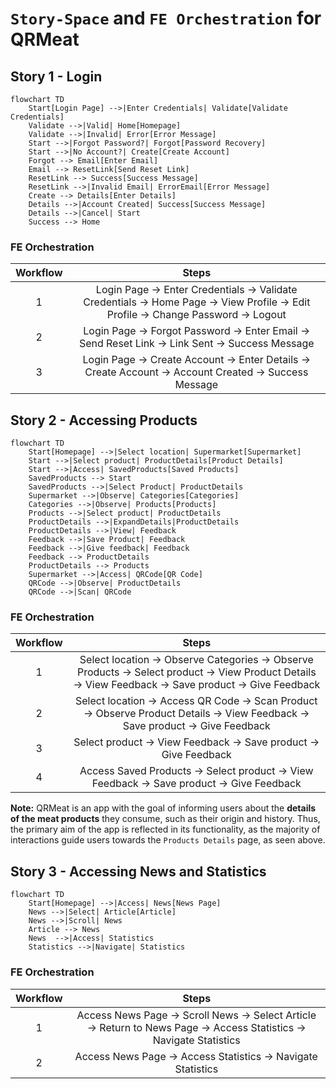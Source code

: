 # `Story-Space` and `FE Orchestration` for QRMeat

## Story 1 - Login
```mermaid
flowchart TD
    Start[Login Page] -->|Enter Credentials| Validate[Validate Credentials]
    Validate -->|Valid| Home[Homepage]
    Validate -->|Invalid| Error[Error Message]
    Start -->|Forgot Password?| Forgot[Password Recovery]
    Start -->|No Account?| Create[Create Account]
    Forgot --> Email[Enter Email]
    Email --> ResetLink[Send Reset Link]
    ResetLink --> Success[Success Message]
    ResetLink -->|Invalid Email| ErrorEmail[Error Message]
    Create --> Details[Enter Details]
    Details -->|Account Created| Success[Success Message]
    Details -->|Cancel| Start
    Success --> Home
```
### FE Orchestration

| Workflow  | Steps                                                                                 |
|:-----------:|:-------------------------------------------------------------------------------------:|
|     1       | Login Page → Enter Credentials → Validate Credentials → Home Page → View Profile → Edit Profile → Change Password → Logout |
|     2       | Login Page → Forgot Password → Enter Email → Send Reset Link → Link Sent → Success Message |
|     3       | Login Page → Create Account → Enter Details → Create Account → Account Created → Success Message |


## Story 2 - Accessing Products
```mermaid
flowchart TD
    Start[Homepage] -->|Select location| Supermarket[Supermarket]
    Start -->|Select product| ProductDetails[Product Details]
    Start -->|Access| SavedProducts[Saved Products]
    SavedProducts --> Start
    SavedProducts -->|Select Product| ProductDetails
    Supermarket -->|Observe| Categories[Categories]
    Categories -->|Observe| Products[Products]
    Products -->|Select product| ProductDetails
    ProductDetails -->|ExpandDetails|ProductDetails
    ProductDetails -->|View| Feedback
    Feedback -->|Save Product| Feedback
    Feedback -->|Give feedback| Feedback
    Feedback --> ProductDetails
    ProductDetails --> Products
    Supermarket -->|Access| QRCode[QR Code]
    QRCode -->|Observe| ProductDetails
    QRCode -->|Scan| QRCode
```

### FE Orchestration

| Workflow  | Steps                                                                                 |
|:-----------:|:-------------------------------------------------------------------------------------:|
|     1       | Select location → Observe Categories → Observe Products → Select product → View Product Details  → View Feedback → Save product → Give Feedback      |
|     2       | Select location → Access QR Code → Scan Product → Observe Product Details → View Feedback → Save product → Give Feedback |
|     3       | Select product → View Feedback → Save product → Give Feedback |
|     4       | Access Saved Products → Select product → View Feedback → Save product → Give Feedback |

**Note:** QRMeat is an app with the goal of informing users about the **details of the meat products** they consume, such as their origin and history. Thus, the primary aim of the app is reflected in its functionality, as the majority of interactions guide users towards the `Products Details` page, as seen above.




## Story 3 - Accessing News and Statistics
```mermaid
flowchart TD
    Start[Homepage] -->|Access| News[News Page]
    News -->|Select| Article[Article]
    News -->|Scroll| News
    Article --> News
    News  -->|Access| Statistics
    Statistics -->|Navigate| Statistics

```

### FE Orchestration

| Workflow   | Steps                                                                                          |
|:-----------:|:----------------------------------------------------------------------------------------------:|
|     1       | Access News Page → Scroll News → Select Article → Return to News Page → Access Statistics → Navigate Statistics|
|     2       | Access News Page → Access Statistics → Navigate Statistics                        |

